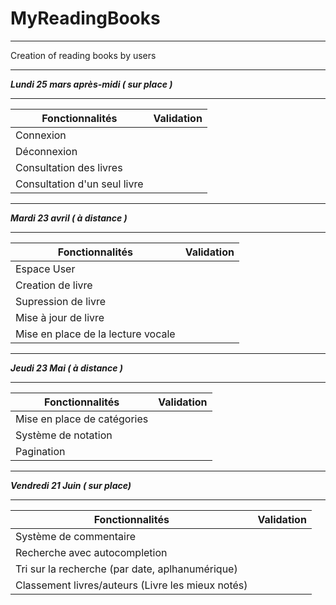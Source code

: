 # MyReadingBooks
************************************
Creation of reading books by users
************************************
***Lundi 25 mars après-midi ( sur place )***
********************************************

| Fonctionnalités              | Validation |
| -----------------------------|------------|
| Connexion                    |            |
| Déconnexion                  |            |
| Consultation des livres      |            |
| Consultation d'un seul livre |            |

***********************************
***Mardi 23 avril ( à distance )***
***********************************

| Fonctionnalités                    | Validation |
|------------------------------------|------------|
| Espace User                        |            | 
| Creation de livre                  |            |
| Supression de livre                |            |
| Mise à jour de livre               |            |
| Mise en place de la lecture vocale |            |

*********************************
***Jeudi 23 Mai ( à distance )***
*********************************

| Fonctionnalités               | Validation |
|-------------------------------|------------|
| Mise en place de catégories   |            |
| Système de notation           |            |
| Pagination                    |            |

***********************************
***Vendredi 21 Juin ( sur place)***
***********************************

| Fonctionnalités                                      | Validation |
|------------------------------------------------------|------------|
| Système de commentaire                               |            |
| Recherche avec autocompletion                        |            |
| Tri sur la recherche (par date, aplhanumérique)      |            |
| Classement livres/auteurs (Livre les mieux notés)    |            |
